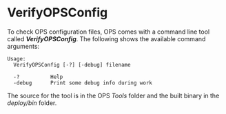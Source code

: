 # VerifyOPSConfig #
To check OPS configuration files, OPS comes with a command line tool called ***VerifyOPSConfig***.
The following shows the available command arguments:

```
Usage:
  VerifyOPSConfig [-?] [-debug] filename

  -?          Help
  -debug      Print some debug info during work

```

The source for the tool is in the OPS _Tools_ folder and the built binary in the _deploy/bin_ folder.
